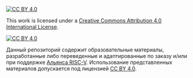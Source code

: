 [![CC BY 4.0][cc-by-shield]][cc-by]

This work is licensed under a [Creative Commons Attribution 4.0 International License][cc-by].

[![CC BY 4.0][cc-by-image]][cc-by]

[cc-by]: http://creativecommons.org/licenses/by/4.0/
[cc-by-image]: https://i.creativecommons.org/l/by/4.0/88x31.png
[cc-by-shield]: https://img.shields.io/badge/License-CC%20BY%204.0-lightgrey.svg

Данный репозиторий содержит образовательные материалы, разработанные либо переведенные и адаптированные по заказу и/или при поддержке [Альянса RISC-V](http://nowhere.ooo). Использование представленных материалов допускается под лицензией [CC BY 4.0](https://nowhere.ooo).
